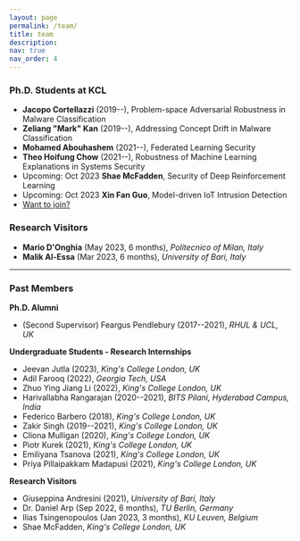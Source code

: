 ```yaml
---
layout: page
permalink: /team/
title: team
description: 
nav: true
nav_order: 4
---
```



### Ph.D. Students at KCL

- **Jacopo Cortellazzi** (2019--), Problem-space Adversarial Robustness in Malware Classification
- **Zeliang "Mark" Kan** (2019--), Addressing Concept Drift in Malware Classification
- **Mohamed Abouhashem** (2021--), Federated Learning Security
- **Theo Hoifung Chow** (2021--), Robustness of Machine Learning Explanations in Systems Security
- <span class="badge badge-info">Upcoming: Oct 2023</span>  **Shae McFadden**, Security of Deep Reinforcement Learning
- <span class="badge badge-info">Upcoming: Oct 2023</span> **Xin Fan Guo**, Model-driven IoT Intrusion Detection
- [Want to join?](/opportunities/)


### Research Visitors

- **Mario D'Onghia** (May 2023, 6 months), _Politecnico of Milan, Italy_
- **Malik Al-Essa** (Mar 2023, 6 months), _University of Bari, Italy_

---

### Past Members

**Ph.D. Alumni**


- (Second Supervisor) Feargus Pendlebury (2017--2021), _RHUL & UCL, UK_ 



**Undergraduate Students - Research Internships**

- Jeevan Jutla (2023), _King's College London, UK_
- Adil Farooq (2022), _Georgia Tech, USA_
- Zhuo Ying Jiang Li (2022), _King's College London, UK_
- Harivallabha Rangarajan (2020--2021), _BITS Pilani, Hyderabad Campus, India_
- Federico Barbero (2018), _King's College London, UK_
- Zakir Singh (2019--2021), _King's College London, UK_
- Cliona Mulligan (2020), _King's College London, UK_
- Piotr Kurek (2021), _King's College London, UK_
- Emiliyana Tsanova (2021), _King's College London, UK_
- Priya Pillaipakkam Madapusi (2021), _King's College London, UK_

**Research Visitors**

- Giuseppina Andresini (2021), _University of Bari, Italy_
- Dr. Daniel Arp (Sep 2022, 6 months), _TU Berlin, Germany_
- Ilias Tsingenopoulos (Jan 2023, 3 months), _KU Leuven, Belgium_
- Shae McFadden, _King's College London, UK_
